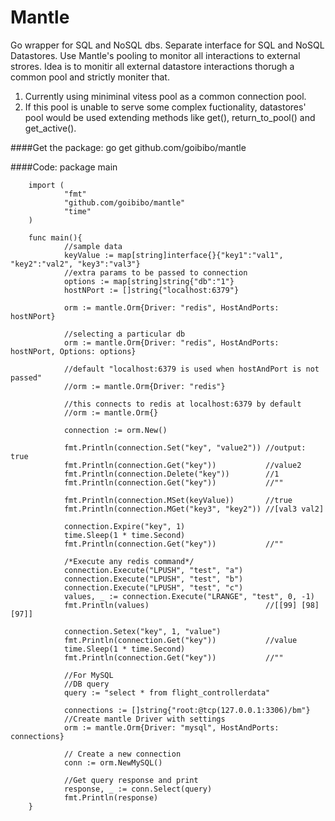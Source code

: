 Mantle
======

Go wrapper for SQL and NoSQL dbs.
Separate interface for SQL and NoSQL Datastores. Use Mantle's pooling to monitor all interactions to external strores. Idea is to monitir all external datastore interactions thorugh a common pool and strictly moniter that.

1) Currently using miniminal vitess pool as a common connection pool.
2) If this pool is unable to serve some complex fuctionality, datastores' pool would be used extending methods like get(), return_to_pool() and get_active().

####Get the package:
        go get github.com/goibibo/mantle
        
####Code:
        package main

        import (
                "fmt"
                "github.com/goibibo/mantle"
                "time"
        )

        func main(){
                //sample data
                keyValue := map[string]interface{}{"key1":"val1", "key2":"val2", "key3":"val3"}
                //extra params to be passed to connection
                options := map[string]string{"db":"1"}
                hostNPort := []string{"localhost:6379"}

                orm := mantle.Orm{Driver: "redis", HostAndPorts: hostNPort}

                //selecting a particular db
                orm := mantle.Orm{Driver: "redis", HostAndPorts: hostNPort, Options: options}

                //default "localhost:6379 is used when hostAndPort is not passed"
                //orm := mantle.Orm{Driver: "redis"}

                //this connects to redis at localhost:6379 by default
                //orm := mantle.Orm{}

                connection := orm.New()

                fmt.Println(connection.Set("key", "value2")) //output: true
                fmt.Println(connection.Get("key"))           //value2
                fmt.Println(connection.Delete("key"))        //1
                fmt.Println(connection.Get("key"))           //""

                fmt.Println(connection.MSet(keyValue))       //true
                fmt.Println(connection.MGet("key3", "key2")) //[val3 val2]

                connection.Expire("key", 1)
                time.Sleep(1 * time.Second)
                fmt.Println(connection.Get("key"))           //""

                /*Execute any redis command*/
                connection.Execute("LPUSH", "test", "a")
                connection.Execute("LPUSH", "test", "b")
                connection.Execute("LPUSH", "test", "c")
                values, _ := connection.Execute("LRANGE", "test", 0, -1)
                fmt.Println(values)                          //[[99] [98] [97]]

                connection.Setex("key", 1, "value")
                fmt.Println(connection.Get("key"))           //value
                time.Sleep(1 * time.Second)
                fmt.Println(connection.Get("key"))           //""

                //For MySQL
                //DB query
                query := "select * from flight_controllerdata"

                connections := []string{"root:@tcp(127.0.0.1:3306)/bm"}
                //Create mantle Driver with settings
                orm := mantle.Orm{Driver: "mysql", HostAndPorts: connections}

                // Create a new connection
                conn := orm.NewMySQL()

                //Get query response and print
                response, _ := conn.Select(query)
                fmt.Println(response)
        }
